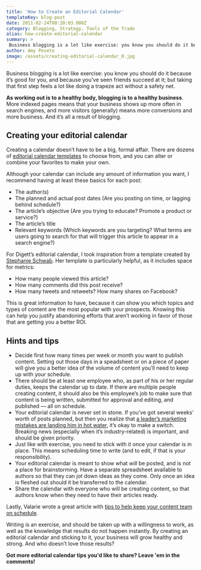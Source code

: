 ```yaml
---
title: 'How to Create an Editorial Calendar'
templateKey: blog-post
date: 2011-02-24T00:20:03.000Z
category: Blogging, Strategy, Tools of the Trade
alias: how-create-editorial-calendar
summary: > 
 Business blogging is a lot like exercise: you know you should do it because it’s good for you, and because you’ve seen friends succeed at it; but taking that first step feels a lot like doing a trapeze act without a safety net.
author: Amy Peveto
image: /assets/creating-editorial-calendar_0.jpg
---
```


Business blogging is a lot like exercise: you know you should do it because it’s good for you, and because you’ve seen friends succeed at it; but taking that first step feels a lot like doing a trapeze act without a safety net.

**As working out is to a healthy body, blogging is to a healthy business**. More indexed pages means that your business shows up more often in search engines, and more visitors (generally) means more conversions and more business. And it’s all a result of blogging.

Creating your editorial calendar
--------------------------------

Creating a calendar doesn’t have to be a big, formal affair. There are dozens of [editorial calendar templates](http://www.google.com/#hl=en&sugexp=ldymls&xhr=t&q=editorial+calendar+template&cp=19&pf=p&sclient=psy&aq=0&aqi=&aql=&oq=editorial+calendar+&pbx=1&bav=on.1,or.&fp=e87e3794f75b2bfa) to choose from, and you can alter or combine your favorites to make your own.

Although your calendar can include any amount of information you want, I recommend having at least these basics for each post:

*   The author(s)
*   The planned and actual post dates (Are you posting on time, or lagging behind schedule?)
*   The article’s objective (Are you trying to educate? Promote a product or service?)
*   The article’s title
*   Relevant keywords (Which keywords are you targeting? What terms are users going to search for that will trigger this article to appear in a search engine?)

For Digett’s editorial calendar, I took inspiration from a template created by [Stephanie Schwab](http://www.stephanieschwab.com/2010/06/18/editorial-calendar-continued-blog-calendar-template/). Her template is particularly helpful, as it includes space for metrics:

*   How many people viewed this article?
*   How many comments did this post receive?
*   How many tweets and retweets? How many shares on Facebook?

This is great information to have, because it can show you which topics and types of content are the most popular with your prospects. Knowing this can help you justify abandoning efforts that aren’t working in favor of those that are getting you a better ROI.

Hints and tips
--------------

*   Decide first how many times per week or month you want to publish content. Setting out those days in a speadsheet or on a piece of paper will give you a better idea of the volume of content you’ll need to keep up with your schedule.
*   There should be at least one employee who, as part of his or her regular duties, keeps the calendar up to date. If there are multiple people creating content, it should also be this employee’s job to make sure that content is being written, submitted for approval and editing, and published — all on schedule.
*   Your editorial calendar is never set in stone. If you’ve got several weeks’ worth of posts planned, but then you realize that [a leader’s marketing mistakes are landing him in hot water](/2011/02/14/bad-marketing-action-mubarak-and-egypt), it’s okay to make a switch. Breaking news (especially when it’s industry-related) is important, and should be given priority.
*   Just like with exercise, you need to stick with it once your calendar is in place. This means scheduling time to write (and to edit, if that is your responsibility).
*   Your editorial calendar is meant to show what _will_ be posted, and is not a place for brainstorming. Have a separate spreadsheet available to authors so that they can jot down ideas as they come. Only once an idea is fleshed out should it be transferred to the calendar.
*   Share the calendar with everyone who will be creating content, so that authors know when they need to have their articles ready.

Lastly, Valarie wrote a great article with [tips to help keep your content team on schedule](/blog/04/07/2011/prevent-editorial-calendar-hate-four-tips-make-it-easier).

Writing is an exercise, and should be taken up with a willingness to work, as well as the knowledge that results do not happen instantly. By creating an editorial calendar and sticking to it, your business will grow healthy and strong. And who doesn’t love those results?

**Got more editorial calendar tips you'd like to share? Leave 'em in the comments!**